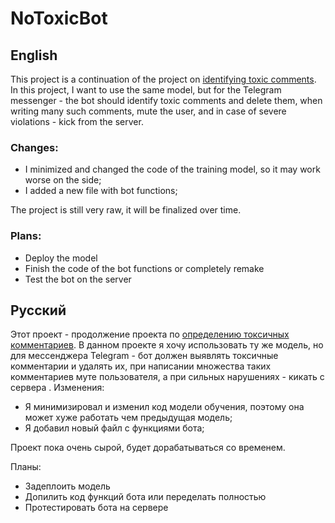 # NoToxicBot

## English

This project is a continuation of the project on [identifying toxic comments](https://github.com/KirillXL/ML_practic_bad_comment). In this project, I want to use the same model, but for the Telegram messenger - the bot should identify toxic comments and delete them, when writing many such comments, mute the user, and in case of severe violations - kick from the server.
### Changes:
- I minimized and changed the code of the training model, so it may work worse on the side;
- I added a new file with bot functions;

The project is still very raw, it will be finalized over time.

### Plans:
- Deploy the model
- Finish the code of the bot functions or completely remake
- Test the bot on the server

## Русский

Этот проект - продолжение проекта по [определению токсичных комментариев](https://github.com/KirillXL/ML_practic_bad_comment). В данном проекте я хочу использовать ту же модель, но для мессенджера Telegram - бот должен выявлять токсичные комментарии и удалять их, при написании множества таких комментариев муте пользователя, а при сильных нарушениях - кикать с сервера .
Изменения: 
- Я минимизировал и изменил код модели обучения, поэтому она может хуже работать чем предыдущая модель;
- Я добавил новый файл с функциями бота;

Проект пока очень сырой, будет дорабатываться со временем.

Планы:
- Задеплоить модель
- Допилить код функций бота или переделать полностью
- Протестировать бота на сервере
